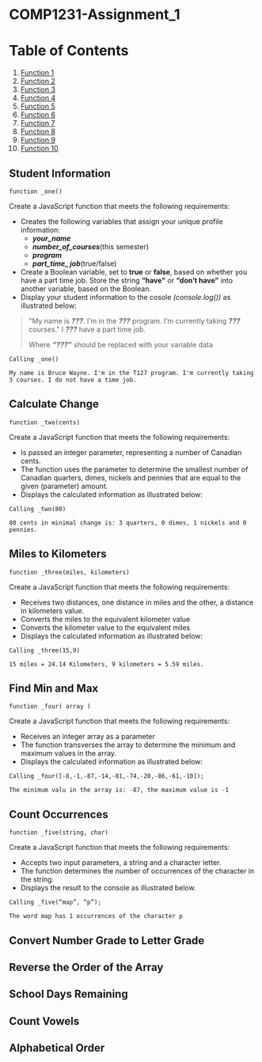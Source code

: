# COMP1231-Assignment_1

# Table of Contents

1. [Function 1](#Student-Information)
2. [Function 2](#Calculate-Change)
1. [Function 3](#Miles-to-Kilometers)
2. [Function 4](#Find-Min-and-Max)
1. [Function 5](#Count-Occurrences)
2. [Function 6](#Convert-Number-Grade-to-Letter-Grade)
1. [Function 7](#Reverse-the-Order-of-the-Array)
2. [Function 8](#School-Days-Remaining)
1. [Function 9](#Count-Vowels)
2. [Function 10](#Alphabetical-Order)
## Student Information
`function _one()`

Create a JavaScript function that meets the following requirements:
* Creates the following variables that assign your unique profile information:
    - ***your_name***
    - ***number_of_courses***(this semester)
    - ***program***
    - ***part_time_ job***(true/false)
* Create a Boolean variable, set to **true** or **false**, based on whether you have a part time job. Store the string **“have"** or **“don’t have”** into another variable, based on the Boolean.
* Display your student information to the cosole *(console.log())* as illustrated below:  
> "My name is ***???***. I’m in the ***???*** program. I’m currently taking ***???*** courses." I ***???*** have a part time job.
> 
> Where ***“???”*** should be replaced with your variable data
 
```Calling _one()```

```My name is Bruce Wayne. I'm in the T127 program. I'm currently taking 3 courses. I do not have a time job.```

## Calculate Change
`function _two(cents)`

Create a JavaScript function that meets the following requirements:
* Is passed an integer parameter, representing a number of Canadian cents.
* The function uses the parameter to determine the smallest number of Canadian quarters, dimes, nickels and pennies that are equal to the given (parameter) amount.
* Displays the calculated information as illustrated below:

```Calling _two(80)```

```80 cents in minimal change is: 3 quarters, 0 dimes, 1 nickels and 0 pennies.```

## Miles to Kilometers
`function _three(miles, kilometers)`

Create a JavaScript function that meets the following requirements:
* Receives two distances, one distance in miles and the other, a distance in kilometers value.
* Converts the miles to the equivalent kilometer value
* Converts the kilometer value to the equivalent miles
* Displays the calculated information as illustrated below:

```Calling _three(15,9)```

```15 miles = 24.14 Kilometers, 9 kilometers = 5.59 miles.```

## Find Min and Max
`function _four( array )`

Create a JavaScript function that meets the following requirements:
* Receives an integer array as a parameter
* The function transverses the array to determine the minimum and maximum values in the array.
* Displays the calculated information as illustrated below:

```Calling _four([-8,-1,-87,-14,-81,-74,-20,-86,-61,-10]);```

```The minimum valu in the array is: -87, the maximum value is -1```

## Count Occurrences
`function _five(string, char)`

Create a JavaScript function that meets the following requirements:
* Accepts two input parameters, a string and a character letter.
* The function determines the number of occurrences of the character in the string.
* Displays the result to the console as illustrated below.

```Calling _five(“map”, “p”);```

```The word map has 1 occurrences of the character p```

## Convert Number Grade to Letter Grade

## Reverse the Order of the Array

## School Days Remaining

## Count Vowels

## Alphabetical Order
